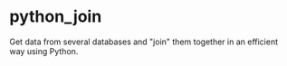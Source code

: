 python_join
===========

Get data from several databases and "join" them together in an efficient way using Python.
